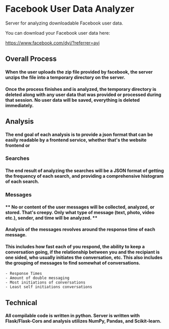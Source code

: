 # Facebook User Data Analyzer
Server for analyzing downloadable Facebook user data.

You can download your Facebook user data here:
 
 https://www.facebook.com/dyi/?referrer=ayi 


## Overall Process
#### When the user uploads the zip file provided by facebook, the server unzips the file into a temporary directory on the server.
    
#### Once the process finishes and is analyzed, the temporary directory is deleted along with any user data that was provided or processed during that session. No user data will be saved, everything is deleted immediately.

## Analysis

#### The end goal of each analysis is to provide a json format that can be easily readable by a frontend service, whether that's the website frontend or 

### Searches
 #### The end result of analyzing the searches will be a JSON format of getting the frequency of each search, and providing a comprehensive histogram of each search.

### Messages
   #### ** No or content of the user messages will be collected, analyzed, or stored. That's creepy. Only what type of message (text, photo, video etc.), sender, and time will be analyzed. **
   #### Analysis of the messages revolves around the response time of each message.
     
   #### This includes how fast each of you respond, the ability to keep a conversation going, if the relationship between you and the recipiant is one sided, who usually initiates the conversation, etc. This also includes the grouping of messages to find somewhat of conversations. 

    - Response Times
    - Amount of double messaging
    - Most initiations of conversations
    - Least self initiations conversations
    
    
## Technical
 #### All compilable code is written in python. Server is written with Flask/Flask-Cors and analysis utilizes NumPy, Pandas, and Scikit-learn.